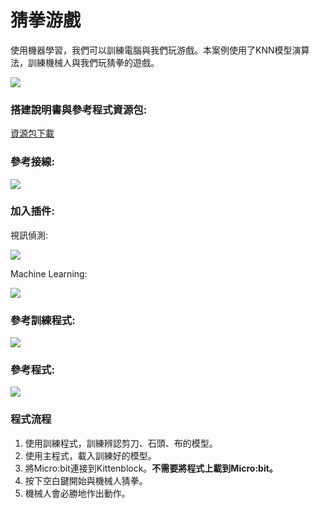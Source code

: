 # 猜拳游戲

使用機器學習，我們可以訓練電腦與我們玩游戲。本案例使用了KNN模型演算法，訓練機械人與我們玩猜拳的遊戲。

![](https://kittenbothk.readthedocs.io/en/latest/\_images/ex9.png)

### 搭建說明書與參考程式資源包:

[資源包下載](http://bit.ly/AIOTKit\_SH\_ResourcsePack)

### 參考接線:

![](https://kittenbothk.readthedocs.io/en/latest/\_images/game\_wire.png)

### 加入插件:

視訊偵測:

![](https://kittenbothk.readthedocs.io/en/latest/\_images/video1.png)

Machine Learning:

![](https://kittenbothk.readthedocs.io/en/latest/\_images/ml.png)

### 參考訓練程式:

![](https://kittenbothk.readthedocs.io/en/latest/\_images/game\_train\_code\_1.87.png)

### 參考程式:

![](https://kittenbothk.readthedocs.io/en/latest/\_images/game\_code\_1.87.png)

### 程式流程

1. 使用訓練程式，訓練辨認剪刀、石頭、布的模型。
2. 使用主程式，載入訓練好的模型。
3. 將Micro:bit連接到Kittenblock。**不需要將程式上載到Micro:bit。**
4. 按下空白鍵開始與機械人猜拳。
5. 機械人會必勝地作出動作。
